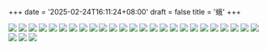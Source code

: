 +++
date = '2025-02-24T16:11:24+08:00'
draft = false
title = '蛾'
+++

![](/成片/文件1.jpg)
![](/成片/文件2.jpg)
![](/成片/文件3.jpg)
![](/成片/文件4.jpg)
![](/成片/文件5.jpg)
![](/成片/文件6.jpg)
![](/成片/文件7.jpg)
![](/成片/文件8.jpg)
![](/成片/文件9.jpg)
![](/成片/文件10.jpg)
![](/成片/文件11.jpg)
![](/成片/文件12.jpg)
![](/成片/文件13.jpg)
![](/成片/文件14.jpg)
![](/成片/文件15.jpg)
![](/成片/文件16.jpg)
![](/成片/文件17.jpg)
![](/成片/文件18.jpg)
![](/成片/文件19.jpg)
![](/成片/文件20.jpg)
![](/成片/文件21.jpg)
![](/成片/文件22.jpg)
![](/成片/文件23.jpg)
![](/成片/文件24.jpg)
![](/成片/文件25.jpg)
![](/成片/文件26.jpg)
![](/成片/文件27.jpg)
![](/成片/文件28.jpg)